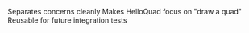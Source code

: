 Separates concerns cleanly
Makes HelloQuad focus on "draw a quad"
Reusable for future integration tests